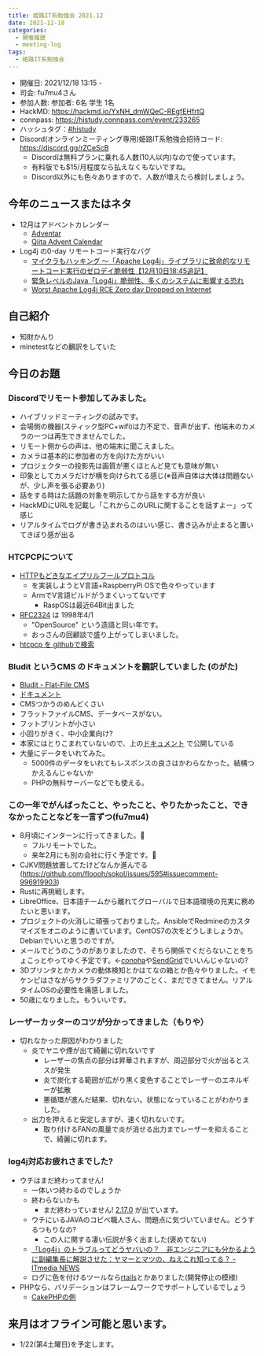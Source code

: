 ```yaml
---
title: 姫路IT系勉強会 2021.12
date: 2021-12-18
categories:
  - 開催履歴
  - meeting-log
tags:
  - 姫路IT系勉強会
---
```


* 開催日: 2021/12/18 13:15 - 
* 司会: fu7mu4さん
* 参加人数: 参加者: 6名 学生 1名
* HackMD: https://hackmd.io/YxNH_dmWQeC-REgfEHfrtQ
* connpass: https://histudy.connpass.com/event/233265
* ハッシュタグ：[#histudy](https://twitter.com/search?q=%23histudy&src=typd)
* Discord(オンラインミーティング専用)姫路IT系勉強会招待コード: https://discord.gg/rZCeScB
    * Discordは無料プランに乗れる人数(10人以内)なので使っています。
    * 有料版でも$15/月程度なら払えなくもないですね。
    * Discord以外にも色々ありますので、人数が増えたら検討しましょう。

## 今年のニュースまたはネタ

- 12月はアドベントカレンダー
    - [Adventar](https://adventar.org/)
    - [Qiita Advent Calendar](https://qiita.com/advent-calendar/2021)
- Log4j の0-day リモートコード実行なバグ
    - [マイクラもハッキング ～「Apache Log4j」ライブラリに致命的なリモートコード実行のゼロデイ脆弱性【12月10日18:45追記】](https://forest.watch.impress.co.jp/docs/serial/yajiuma/1373242.html) 
    - [緊急レベルのJava「Log4j」脆弱性、多くのシステムに影響する恐れ](https://news.yahoo.co.jp/byline/yamaguchikenta/20211210-00272082)
    - [Worst Apache Log4j RCE Zero day Dropped on Internet](https://www.cyberkendra.com/2021/12/worst-log4j-rce-zeroday-dropped-on.html)

## 自己紹介

- 知財かんり 
- minetestなどの飜訳をしていた

## 今日のお題

### Discordでリモート参加してみました。
* ハイブリッドミーティングの試みです。
* 会場側の機器(スティック型PC+wifi)は力不足で、音声が出ず、他端末のカメラの一つは再生できませんでした。
* リモート側からの声は、他の端末に聞こえました。
* カメラは基本的に参加者の方を向けた方がいい
* プロジェクターの投影先は画質が悪くほとんど見ても意味が無い
* 印象としてカメラだけが横を向けられてる感じ(※音声自体は大体は問題ないが、少し声を張る必要あり)
* 話をする時はた話題の対象を明示してから話をする方が良い
* HackMDにURLを記載し「これからこのURLに関することを話すよー」って感じ
* リアルタイムでログが書き込まれるのはいい感じ、書き込みが止まると置いてきぼり感が出る
### HTCPCPについて
* [HTTPもどきなエイプリルフールプロトコル](https://ja.wikipedia.org/wiki/Hyper_Text_Coffee_Pot_Control_Protocol)
    * を実装しようとV言語+RaspberryPi OSで色々やっています
    * ArmでV言語ビルドがうまくいってないです
        * RaspOSは最近64Bit出ました
* [RFC2324](https://datatracker.ietf.org/doc/html/rfc2324) は 1998年4/1
    * "OpenSource" という造語と同い年です。
    * おっさんの回顧談で盛り上がってしまいました。
* [htcpcp を githubで検索](https://github.com/search?q=htcpcp)

### Bludit というCMS のドキュメントを飜訳していました (のがた)

* [Bludit - Flat-File CMS](https://www.bludit.com/)
* [ドキュメント](https://bludit.nofuture.tv/)
* CMSつかうのめんどくさい
* フラットファイルCMS、データベースがない。
* フットプリントが小さい
* 小回りがきく、中小企業向け?
* 本家にはとりこまれていないので、上の[ドキュメント](https://bludit.nofuture.tv/) で公開している
* 大量にデータをいれてみた。
  * 5000件のデータをいれてもレスポンスの良さはかわらなかった。結構つかえるんじゃないか
  * PHPの無料サーバーなどでも使える。

### この一年でがんばったこと、やったこと、やりたかったこと、できなかったことなどを一言ずつ(fu7mu4)
- 8月頃にインターンに行ってきました。👏
    - フルリモートでした。
    - 来年2月にも別の会社に行く予定です。👏
- CJKV問題放置してたけどなんか進んでる(https://github.com/floooh/sokol/issues/595#issuecomment-996919903)
- Rustに再挑戦します。
- LibreOffice、日本語チームから離れてグローバルで日本語環境の充実に務めたいと思います。
- プロジェクトの火消しに頑張っておりました。AnsibleでRedmineのカスタマイズをオニのように書いています。CentOS7の次をどうしましょうか。Debianでいいと思うのですが。
- メールでどうのこうのがありましたので、そちら関係でくだらないことをちょこっとやってゆく予定です。←[conoha](https://www.conoha.jp/mailserver/)や[SendGrid](https://sendgrid.kke.co.jp/
)でいいんじゃないの? 
- 3Dプリンタとかカメラの動体検知とかはてなの箱とか色々やりました。イモケンピはさながらサクラダファミリアのごとく、まだできてません。リアルタイムOSの必要性を痛感しました。
- 50歳になりました。もういいです。

### レーザーカッターのコツが分かってきました（もりや）
* 切れなかった原因がわかりました
    * 炎でヤニや煙が出て綺麗に切れないです
        * レーザーの焦点の部分は昇華されますが、周辺部分で火が出るとススが発生
        * 炎で炭化する範囲が広がり黒く変色することでレーザーのエネルギーが拡散
        * 悪循環が進んだ結果、切れない。状態になっていることがわかりました。
    * 出力を押えると安定しますが、速く切れないです。
        * 取り付けるFANの風量で炎が消せる出力までレーザーを抑えることで、綺麗に切れます。

### log4j対応お疲れさまでした?
* ウチはまだ終わってません!
    * 一体いつ終わるのでしょうか
    * 終わらないかも
        * まだ終わっていません! [2.17.0](https://logging.apache.org/log4j/2.x/) が出ています。
    * ウチにいるJAVAのコピペ職人さん、問題点に気づいていません。どうするつもりなの?
        * この人に関する凄い伝説が多く出ました(褒めてない)
	* [「Log4j」のトラブルってどうヤバいの？　非エンジニアにも分かるように副編集長に解説させた：ヤマーとマツの、ねえこれ知ってる？ - ITmedia NEWS](https://www.itmedia.co.jp/news/articles/2112/16/news128.html)
	* ログに色を付けるツールなら[rtails](https://tkosuga.hateblo.jp/entry/2015/07/10/162228)とかありました(開発停止の模様)
* PHPなら、バリデーションはフレームワークでサポートしているでしょう
    * [CakePHPの例](https://book.cakephp.org/3/ja/core-libraries/validation.html)

## 来月はオフライン可能と思います。
* 1/22(第4土曜日)を予定します。

